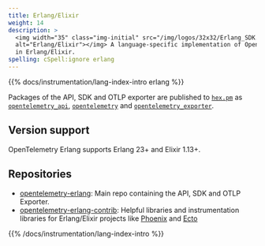 ```yaml
---
title: Erlang/Elixir
weight: 14
description: >
  <img width="35" class="img-initial" src="/img/logos/32x32/Erlang_SDK.svg"
  alt="Erlang/Elixir"></img> A language-specific implementation of OpenTelemetry
  in Erlang/Elixir.
spelling: cSpell:ignore erlang
---
```


{{% docs/instrumentation/lang-index-intro erlang %}}

Packages of the API, SDK and OTLP exporter are published to
[`hex.pm`](https://hex.pm) as
[`opentelemetry_api`](https://hex.pm/packages/opentelemetry_api),
[`opentelemetry`](https://hex.pm/packages/opentelemetry) and
[`opentelemetry_exporter`](https://hex.pm/packages/opentelemetry_exporter).

## Version support

OpenTelemetry Erlang supports Erlang 23+ and Elixir 1.13+.

## Repositories

- [opentelemetry-erlang](https://github.com/open-telemetry/opentelemetry-erlang):
  Main repo containing the API, SDK and OTLP Exporter.
- [opentelemetry-erlang-contrib](https://github.com/open-telemetry/opentelemetry-erlang-contrib):
  Helpful libraries and instrumentation libraries for Erlang/Elixir projects
  like [Phoenix](https://www.phoenixframework.org/) and
  [Ecto](https://hexdocs.pm/ecto/Ecto.html)

{{% /docs/instrumentation/lang-index-intro %}}
